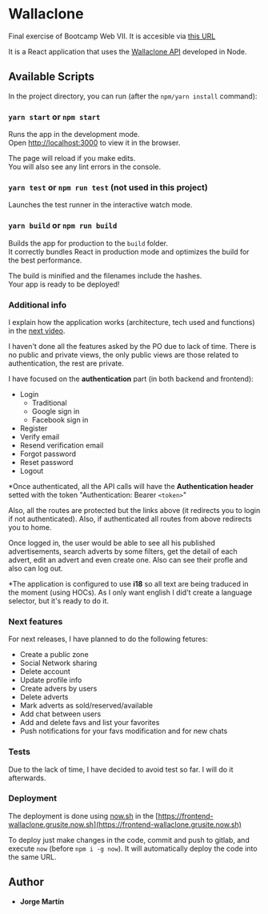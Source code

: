 # Wallaclone

Final exercise of Bootcamp Web VII. It is accesible via [this URL](https://frontend-wallaclone.grusite.now.sh)

It is a React application that uses the [Wallaclone API](https://github.com/grusite/backend-wallaclone.git) developed in Node.

## Available Scripts

In the project directory, you can run (after the `npm/yarn install` command):

### `yarn start` or `npm start`

Runs the app in the development mode.<br />
Open [http://localhost:3000](http://localhost:3000) to view it in the browser.

The page will reload if you make edits.<br />
You will also see any lint errors in the console.

### `yarn test` or `npm run test` (not used in this project)

Launches the test runner in the interactive watch mode.<br />

### `yarn build` or `npm run build`

Builds the app for production to the `build` folder.<br />
It correctly bundles React in production mode and optimizes the build for the best performance.

The build is minified and the filenames include the hashes.<br />
Your app is ready to be deployed!

### Additional info

I explain how the application works (architecture, tech used and functions) in the [next video](urlDrive).

I haven't done all the features asked by the PO due to lack of time. There is no public and private views, the only public views are those related to authentication, the rest are private.

I have focused on the <b>authentication</b> part (in both backend and frontend):

- Login
  - Traditional
  - Google sign in
  - Facebook sign in
- Register
- Verify email
- Resend verification email
- Forgot password
- Reset password
- Logout

\*Once authenticated, all the API calls will have the <b>Authentication header</b> setted with the token "Authentication: Bearer `<token>`"

Also, all the routes are protected but the links above (it redirects you to login if not authenticated). Also, if authenticated all routes from above redirects you to home.

Once logged in, the user would be able to see all his published advertisements, search adverts by some filters, get the detail of each advert, edit an advert and even create one. Also can see their profle and also can log out.

\*The application is configured to use <b>i18</b> so all text are being traduced in the moment (using HOCs). As I only want english I did't create a language selector, but it's ready to do it.

### Next features

For next releases, I have planned to do the following fetures:

- Create a public zone
- Social Network sharing
- Delete account
- Update profile info
- Create advers by users
- Delete adverts
- Mark adverts as sold/reserved/available
- Add chat between users
- Add and delete favs and list your favorites
- Push notifications for your favs modification and for new chats

### Tests

Due to the lack of time, I have decided to avoid test so far. I will do it afterwards.

### Deployment

The deployment is done using [now.sh](https://zeit.co/) in the [https://frontend-wallaclone.grusite.now.sh](https://frontend-wallaclone.grusite.now.sh)

To deploy just make changes in the code, commit and push to gitlab, and execute `now` (before `npm i -g now`). It will automatically deploy the code into the same URL.

## Author

- **Jorge Martín**
